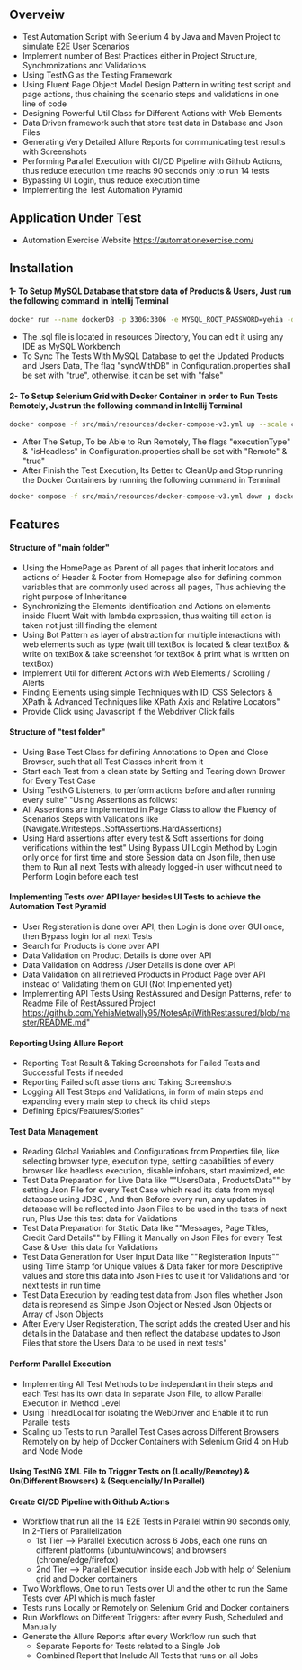 ## Overveiw
- Test Automation Script with Selenium 4 by Java and Maven Project to simulate E2E User Scenarios
- Implement number of Best Practices either in Project Structure, Synchronizations and Validations 
- Using TestNG as the Testing Framework
- Using Fluent Page Object Model Design Pattern in writing test script and page actions, thus chaining the scenario steps and validations in one line of code
- Designing Powerful Util Class for Different Actions with Web Elements
- Data Driven framework such that store test data in Database and Json Files
- Generating Very Detailed Allure Reports for communicating test results with Screenshots
- Performing Parallel Execution with CI/CD Pipeline with Github Actions, thus reduce execution time reachs 90 seconds only to run 14 tests
- Bypassing UI Login, thus reduce execution time
- Implementing the Test Automation Pyramid
  
## Application Under Test
- Automation Exercise Website https://automationexercise.com/

## Installation
#### 1- To Setup MySQL Database that store data of Products & Users, Just run the following command in Intellij Terminal
```bash
docker run --name dockerDB -p 3306:3306 -e MYSQL_ROOT_PASSWORD=yehia -d mysql; Start-Sleep -Seconds 20; docker cp src/test/resources/DBFiles/ProductsAndUsers.sql dockerDB:/ProductsAndUsers.sql; docker exec -i dockerDB mysql -u root -p'yehia' -e "SOURCE /ProductsAndUsers.sql;" 
```
- The .sql file is located in resources Directory, You can edit it using any IDE as MySQL Workbench
- To Sync The Tests With MySQL Database to get the Updated Products and Users Data, The flag "syncWithDB" in Configuration.properties shall be set with "true", otherwise, it can be set with "false" 
#### 2- To Setup Selenium Grid with Docker Container in order to Run Tests Remotely, Just run the following command in Intellij Terminal
```bash
docker compose -f src/main/resources/docker-compose-v3.yml up --scale chrome=5 --scale edge=5 --scale firefox=5 -d 
```
- After The Setup, To be Able to Run Remotely, The flags "executionType" & "isHeadless" in Configuration.properties shall be set with "Remote" & "true"
- After Finish the Test Execution, Its Better to CleanUp and Stop running the Docker Containers by running the following command in Terminal
```bash
docker compose -f src/main/resources/docker-compose-v3.yml down ; docker stop dockerDB 
```  

## Features
#### Structure of "main folder"
- Using the HomePage as Parent of all pages that inherit locators and actions of Header & Footer from Homepage also for defining common variables that are commonly used across all pages, Thus achieving the right purpose of Inheritance
- Synchronizing the Elements identification and Actions on elements inside Fluent Wait with lambda expression, thus waiting till action is taken not just till finding the element
- Using Bot Pattern as layer of abstraction for multiple interactions with web elements such as type (wait till textBox is located & clear textBox & write on textBox & take screenshot for textBox & print what is written on textBox)
- Implement Util for different Actions with Web Elements / Scrolling / Alerts
- Finding Elements using simple Techniques with ID, CSS Selectors & XPath & Advanced Techniques like XPath Axis and Relative Locators"
- Provide Click using Javascript if the Webdriver Click fails

#### Structure of "test folder"
- Using Base Test Class for defining Annotations to Open and Close Browser, such that all Test Classes inherit from it
- Start each Test from a clean state by Setting and Tearing down Brower for Every Test Case
- Using TestNG Listeners, to perform actions before and after running every suite"
"Using Assertions as follows:
- All Assertions are implemented in Page Class to allow the Fluency of Scenarios Steps with Validations like (Navigate.Writesteps..SoftAssertions.HardAssertions)
- Using Hard assertions after every test & Soft assertions for doing verifications within the test"
Using Bypass UI Login Method by Login only once for first time and store Session data on Json file, then use them to Run all next Tests with already logged-in user without need to Perform Login before each test

#### Implementing Tests over API layer besides UI Tests to achieve the Automation Test Pyramid
- User Registeration is done over API, then Login is done over GUI once, then Bypass login for all next Tests
- Search for Products is done over API
- Data Validation on Product Details is done over API
- Data Validation on Address /User Details is done over API
- Data Validation on all retrieved Products in Product Page over API instead of Validating them on GUI (Not Implemented yet)
- Implementing API Tests Using RestAssured and Design Patterns, refer to Readme File of RestAssured Project https://github.com/YehiaMetwally95/NotesApiWithRestassured/blob/master/README.md"

#### Reporting Using Allure Report
- Reporting Test Result & Taking Screenshots for Failed Tests and Successful Tests if needed
- Reporting Failed soft assertions and Taking Screenshots 
- Logging All Test Steps and Validations, in form of main steps and expanding every main step to check its child steps
- Defining Epics/Features/Stories"

#### Test Data Management
- Reading Global Variables and Configurations from Properties file, like selecting browser type, execution type, setting capabilities of every browser like headless execution, disable infobars, start maximized, etc
- Test Data Preparation for Live Data like ""UsersData , ProductsData"" by setting Json File for every Test Case which read its data from mysql database using JDBC , And then Before every run, any updates in database will be reflected into Json Files to be used in the tests of next run, Plus Use this test data for Validations
- Test Data Preparation for Static Data like ""Messages, Page Titles, Credit Card Details"" by Filling it Manually on Json Files for every Test Case & User this data for Validations
- Test Data Generation for User Input Data like ""Registeration Inputs"" using Time Stamp for Unique values & Data faker for more Descriptive values and store this data into Json Files to use it for Validations and for next tests in run time
- Test Data Execution by reading test data from Json files whether Json data is represend as Simple Json Object or Nested Json Objects or Array of Json Objects
- After Every User Registeration, The script adds the created User and his details in the Database and then reflect the database updates to Json Files that store the Users Data to be used in next tests"

#### Perform Parallel Execution
- Implementing All Test Methods to be independant in their steps and each Test has its own data in separate Json File, to allow Parallel Execution in Method Level
- Using ThreadLocal for isolating the WebDriver and Enable it to run Parallel tests
- Scaling up Tests to run Parallel Test Cases across Different Browsers Remotely on by help of Docker Containers with Selenium Grid 4 on Hub and Node Mode

#### Using TestNG XML File to Trigger Tests on (Locally/Remotey) & On(Different Browsers) & (Sequencially/ In Parallel)

#### Create CI/CD Pipeline with Github Actions
- Workflow that run all the 14 E2E Tests in Parallel within 90 seconds only, In 2-Tiers of Parallelization 
    - 1st Tier --> Parallel Execution across 6 Jobs, each one runs on different platforms (ubuntu/windows) and browsers (chrome/edge/firefox)
    - 2nd Tier --> Parallel Execution inside each Job with help of Selenium grid and Docker containers 
- Two Workflows, One to run Tests over UI and the other to run the Same Tests over API which is much faster
- Tests runs Locally or Remotely on Selenium Grid and Docker containers
- Run Workflows on Different Triggers: after every Push, Scheduled and Manually
- Generate the Allure Reports after every Workflow run such that 
    - Separate Reports for Tests related to a Single Job
    - Combined Report that Include All Tests that runs on all Jobs 
